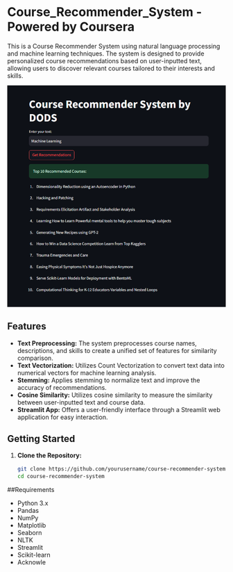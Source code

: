 # Course_Recommender_System - Powered by Coursera
This is a Course Recommender System using natural language processing and machine learning techniques. The system is designed to provide personalized course recommendations based on user-inputted text, allowing users to discover relevant courses tailored to their interests and skills.


![Course Recommender System](/output_image.png)

## Features
- **Text Preprocessing:** The system preprocesses course names, descriptions, and skills to create a unified set of features for similarity comparison.
- **Text Vectorization:** Utilizes Count Vectorization to convert text data into numerical vectors for machine learning analysis.
- **Stemming:** Applies stemming to normalize text and improve the accuracy of recommendations.
- **Cosine Similarity:** Utilizes cosine similarity to measure the similarity between user-inputted text and course data.
- **Streamlit App:** Offers a user-friendly interface through a Streamlit web application for easy interaction.

## Getting Started
1. **Clone the Repository:**
   ```bash
   git clone https://github.com/yourusername/course-recommender-system.git
   cd course-recommender-system

##Requirements
- Python 3.x
- Pandas
- NumPy
- Matplotlib
- Seaborn
- NLTK
- Streamlit
- Scikit-learn
- Acknowle
